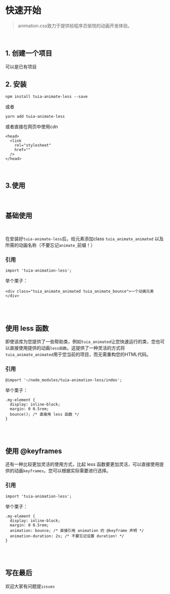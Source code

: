 # 快速开始
>animation.css致力于提供给程序员愉悦的动画开发体验。

<br />

## 1. 创建一个项目
可以是已有项目

## 2. 安装

```
npm install tuia-animate-less --save
```
或者
```
yarn add tuia-animate-less
```
或者直接在网页中使用cdn
```
<head>
  <link
    rel="stylesheet"
    href=""
  />
</head>
```
<br />

## 3.使用

<br />

## 基础使用
<br />

在安装好`tuia-animate-less`后，给元素添加class `tuia_animate_animated` 以及所需的动画名称（不要忘记`animate_`前缀！）
### 引用
```
import 'tuia-animation-less';
```
举个栗子：
```
<div class="tuia_animate_animated tuia_animate_bounce">一个动画元素</div>
```
<br />
<br />

## 使用 less 函数
即使该库为您提供了一些帮助类，例如`tuia_animated`让您快速运行的类，您也可以直接使用提供的动画`less函数`。这提供了一种灵活的方式将`tuia_animate_animated`用于您当前的项目，而无需重构您的HTML代码。

### 引用
```
@import '~/node_modules/tuia-animation-less/index';
```

举个栗子：
```
.my-element {
  display: inline-block;
  margin: 0 0.5rem;
  bounce(); /* 直接用 less 函数 */
}
```

<br />
<br />

## 使用 @keyframes
还有一种比较更加灵活的使用方式，比起 less 函数要更加灵活，可以直接使用提供的动画`keyframes`。您可以根据实际需要进行选择。
### 引用
```
import 'tuia-animation-less';
```
举个栗子：
```
.my-element {
  display: inline-block;
  margin: 0 0.5rem;
  animation: bounce; /* 直接引用 animation 的 @keyframe 声明 */
  animation-duration: 2s; /* 不要忘记设置 duration! */
}
```

<br />
<br />

## 写在最后
欢迎大家有问题提`issues`